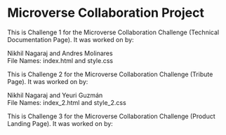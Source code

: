 # Microverse Collaboration Project

This is Challenge 1 for the Microverse Collaboration Challenge (Technical Documentation Page). It was worked on by:  

Nikhil Nagaraj and Andres Molinares   
File Names: index.html and style.css

This is Challenge 2 for the Microverse Collaboration Challenge (Tribute Page). It was worked on by:  

Nikhil Nagaraj and Yeuri Guzmán  
File Names: index_2.html and style_2.css

This is Challenge 3 for the Microverse Collaboration Challenge (Product Landing Page). It was worked on by:
